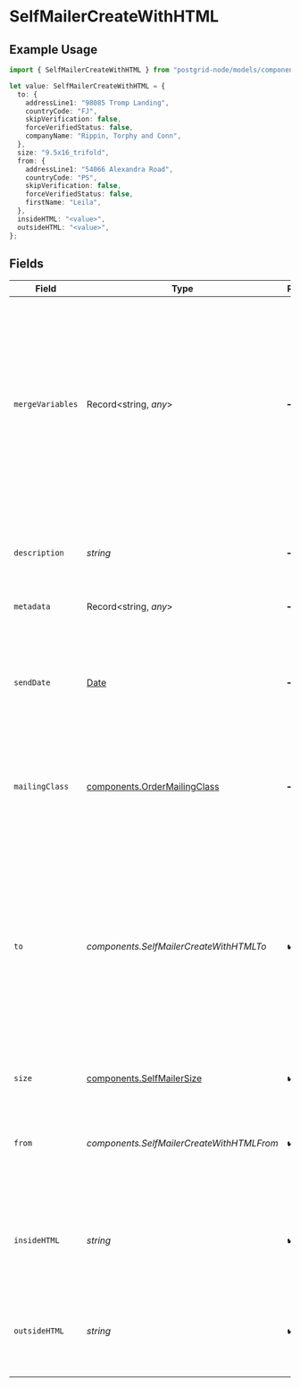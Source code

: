 # SelfMailerCreateWithHTML

## Example Usage

```typescript
import { SelfMailerCreateWithHTML } from "postgrid-node/models/components";

let value: SelfMailerCreateWithHTML = {
  to: {
    addressLine1: "98085 Tromp Landing",
    countryCode: "FJ",
    skipVerification: false,
    forceVerifiedStatus: false,
    companyName: "Rippin, Torphy and Conn",
  },
  size: "9.5x16_trifold",
  from: {
    addressLine1: "54066 Alexandra Road",
    countryCode: "PS",
    skipVerification: false,
    forceVerifiedStatus: false,
    firstName: "Leila",
  },
  insideHTML: "<value>",
  outsideHTML: "<value>",
};
```

## Fields

| Field                                                                                                                                                                                                                                                                     | Type                                                                                                                                                                                                                                                                      | Required                                                                                                                                                                                                                                                                  | Description                                                                                                                                                                                                                                                               |
| ------------------------------------------------------------------------------------------------------------------------------------------------------------------------------------------------------------------------------------------------------------------------- | ------------------------------------------------------------------------------------------------------------------------------------------------------------------------------------------------------------------------------------------------------------------------- | ------------------------------------------------------------------------------------------------------------------------------------------------------------------------------------------------------------------------------------------------------------------------- | ------------------------------------------------------------------------------------------------------------------------------------------------------------------------------------------------------------------------------------------------------------------------- |
| `mergeVariables`                                                                                                                                                                                                                                                          | Record<string, *any*>                                                                                                                                                                                                                                                     | :heavy_minus_sign:                                                                                                                                                                                                                                                        | These will be merged with the variables in the template or HTML you create this order with. The keys in this object should match the variable names in the template _exactly_ as they are case-sensitive. Note that these _do not_ apply to PDFs uploaded with the order. |
| `description`                                                                                                                                                                                                                                                             | *string*                                                                                                                                                                                                                                                                  | :heavy_minus_sign:                                                                                                                                                                                                                                                        | An optional string describing this resource. Will be visible in the API and the dashboard.                                                                                                                                                                                |
| `metadata`                                                                                                                                                                                                                                                                | Record<string, *any*>                                                                                                                                                                                                                                                     | :heavy_minus_sign:                                                                                                                                                                                                                                                        | See the section on Metadata.                                                                                                                                                                                                                                              |
| `sendDate`                                                                                                                                                                                                                                                                | [Date](https://developer.mozilla.org/en-US/docs/Web/JavaScript/Reference/Global_Objects/Date)                                                                                                                                                                             | :heavy_minus_sign:                                                                                                                                                                                                                                                        | This order will transition from `ready` to `printing` on the day after this date. You can use this parameter to schedule orders for a future date.                                                                                                                        |
| `mailingClass`                                                                                                                                                                                                                                                            | [components.OrderMailingClass](../../models/components/ordermailingclass.md)                                                                                                                                                                                              | :heavy_minus_sign:                                                                                                                                                                                                                                                        | The mailing class of this order. If not provided, automatically set to `first_class`.                                                                                                                                                                                     |
| `to`                                                                                                                                                                                                                                                                      | *components.SelfMailerCreateWithHTMLTo*                                                                                                                                                                                                                                   | :heavy_check_mark:                                                                                                                                                                                                                                                        | The recipient of this order. You can either supply the contact information inline here or provide a contact ID. PostGrid will automatically deduplicate contacts regardless of whether you provide the information inline here or call the contact creation endpoint.     |
| `size`                                                                                                                                                                                                                                                                    | [components.SelfMailerSize](../../models/components/selfmailersize.md)                                                                                                                                                                                                    | :heavy_check_mark:                                                                                                                                                                                                                                                        | The size of the self-mailer.                                                                                                                                                                                                                                              |
| `from`                                                                                                                                                                                                                                                                    | *components.SelfMailerCreateWithHTMLFrom*                                                                                                                                                                                                                                 | :heavy_check_mark:                                                                                                                                                                                                                                                        | The contact information of the sender. You can pass contact information inline here just like you can for the `to`.                                                                                                                                                       |
| `insideHTML`                                                                                                                                                                                                                                                              | *string*                                                                                                                                                                                                                                                                  | :heavy_check_mark:                                                                                                                                                                                                                                                        | The HTML content for the inside of the self-mailer. You can supply _either_ this or `insideTemplate` but not both.                                                                                                                                                        |
| `outsideHTML`                                                                                                                                                                                                                                                             | *string*                                                                                                                                                                                                                                                                  | :heavy_check_mark:                                                                                                                                                                                                                                                        | The HTML content for the outside of the self-mailer. You can supply _either_ this or `outsideTemplate` but not both.                                                                                                                                                      |